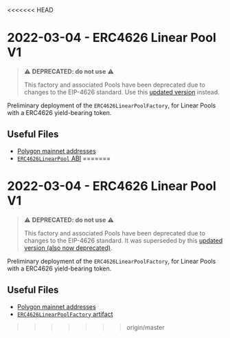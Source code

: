 <<<<<<< HEAD
# 2022-03-04 - ERC4626 Linear Pool V1

> ⚠️ **DEPRECATED: do not use** ⚠️
>
> This factory and associated Pools have been deprecated due to changes to the EIP-4626 standard. Use this [updated version](../../20220404-erc4626-linear-pool-v2) instead.

Preliminary deployment of the `ERC4626LinearPoolFactory`, for Linear Pools with a ERC4626 yield-bearing token.

## Useful Files

- [Polygon mainnet addresses](./output/polygon.json)
- [`ERC4626LinearPool` ABI](./abi/ERC4626LinearPool.json)
=======
# 2022-03-04 - ERC4626 Linear Pool V1

> ⚠️ **DEPRECATED: do not use** ⚠️
>
> This factory and associated Pools have been deprecated due to changes to the EIP-4626 standard. It was superseded by this [updated version (also now deprecated)](../20220404-erc4626-linear-pool-v2).

Preliminary deployment of the `ERC4626LinearPoolFactory`, for Linear Pools with a ERC4626 yield-bearing token.

## Useful Files

- [Polygon mainnet addresses](./output/polygon.json)
- [`ERC4626LinearPoolFactory` artifact](./artifact/ERC4626LinearPoolFactory.json)
>>>>>>> origin/master
